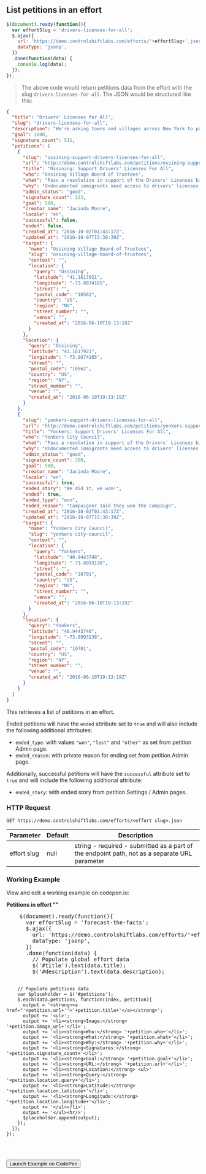 ## List petitions in an effort

```js
$(document).ready(function(){
  var effortSlug = 'drivers-licenses-for-all';
  $.ajax({
    url: 'https://demo.controlshiftlabs.com/efforts/'+effortSlug+'.json',
    dataType: 'jsonp',
  })
  .done(function(data) {
    console.log(data);
  });
});
```

> The above code would return petitions data from the effort with the slug `drivers-licenses-for-all`.  The JSON would be structured like this:

```json
{
  "title": "Drivers' Licenses for All",
  "slug": "drivers-licenses-for-all",
  "description": "We're asking towns and villages across New York to pass resolutions in support of the Drivers' License bill. Anyone who can pass a driving test should be able to get a license.",
  "goal": 1000,
  "signature_count": 511,
  "petitions": [
    {
      "slug": "ossining-support-drivers-licenses-for-all",
      "url": "http://demo.controlshiftlabs.com/petitions/ossining-support-drivers-licenses-for-all",
      "title": "Ossining: Support Drivers' Licenses For All",
      "who": "Ossining Village Board of Trustees",
      "what": "Pass a resolution in support of the Drivers' Licenses bill",
      "why": "Undocumented immigrants need access to drivers' licenses so they can drive to work, school, and everywhere else. This will improve road safety for everyone.",
      "admin_status": "good",
      "signature_count": 223,
      "goal": 500,
      "creator_name": "Jacinda Moore",
      "locale": "en",
      "successful": false,
      "ended": false,
      "created_at": "2016-10-02T01:43:17Z",
      "updated_at": "2016-10-07T15:38:39Z",
      "target": {
        "name": "Ossining Village Board of Trustees",
        "slug": "ossining-village-board-of-trustees",
        "context": "",
        "location": {
          "query": "Ossining",
          "latitude": "41.1617921",
          "longitude": "-73.8874165",
          "street": "",
          "postal_code": "10562",
          "country": "US",
          "region": "NY",
          "street_number": "",
          "venue": "",
          "created_at": "2016-06-10T19:13:19Z"
        }
      },
      "location": {
        "query": "Ossining",
        "latitude": "41.1617921",
        "longitude": "-73.8874165",
        "street": "",
        "postal_code": "10562",
        "country": "US",
        "region": "NY",
        "street_number": "",
        "venue": "",
        "created_at": "2016-06-10T19:13:19Z"
      }
    },
    {
      "slug": "yonkers-support-drivers-licenses-for-all",
      "url": "http://demo.controlshiftlabs.com/petitions/yonkers-support-drivers-licenses-for-all",
      "title": "Yonkers: Support Drivers' Licenses For All",
      "who": "Yonkers City Council",
      "what": "Pass a resolution in support of the Drivers' Licenses bill",
      "why": "Undocumented immigrants need access to drivers' licenses so they can drive to work, school, and everywhere else. This will improve road safety for everyone.",
      "admin_status": "good",
      "signature_count": 300,
      "goal": 500,
      "creator_name": "Jacinda Moore",
      "locale": "en",
      "successful": true,
      "ended_story": "We did it, we won!",
      "ended": true,
      "ended_type": "won",
      "ended_reason": "Campaigner said they won the campaign",
      "created_at": "2016-10-02T01:43:17Z",
      "updated_at": "2016-10-07T15:38:39Z",
      "target": {
        "name": "Yonkers City Council",
        "slug": "yonkers-city-council",
        "context": "",
        "location": {
          "query": "Yonkers",
          "latitude": "40.9443748",
          "longitude": "-73.8993138",
          "street": "",
          "postal_code": "10701",
          "country": "US",
          "region": "NY",
          "street_number": "",
          "venue": "",
          "created_at": "2016-06-10T19:13:19Z"
        }
      },
      "location": {
        "query": "Yonkers",
        "latitude": "40.9443748",
        "longitude": "-73.8993138",
        "street": "",
        "postal_code": "10701",
        "country": "US",
        "region": "NY",
        "street_number": "",
        "venue": "",
        "created_at": "2016-06-10T19:13:19Z"
      }
    }
  ]
}
```

This retrieves a list of petitions in an effort.

Ended petitions will have the `ended` attribute set to `true` and will also include the following additional attributes:

* `ended_type`: with values `"won"`, `"lost"` and `"other"` as set from petition Admin page.
* `ended_reason`: with private reason for ending set from petition Admin page.

Additionally, successful petitions will have the `successful` attribute set to `true` and will include the following additional attribute:

* `ended_story`: with ended story from petition Settings / Admin pages.

### HTTP Request

`GET https://demo.controlshiftlabs.com/efforts/<effort slug>.json`

Parameter | Default | Description
--------- | ------- | -----------
effort slug | null | string - required - submitted as a part of the endpoint path, not as a separate URL parameter

### Working Example

View and edit a working example on codepen.io:

<div class="js-codepen-data hidden" data-title="ControlShift Labs: List of Petitions in an Effort Example">
  <div class="codepen-html">
    <strong>Petitions in effort "<span id="title"></span>"</strong>
    <p><span id="description"></span></p>
    <div id="petitions">
    </div>
  </div>
  <pre class="codepen-js">
    $(document).ready(function(){
      var effortSlug = 'forecast-the-facts';
      $.ajax({
        url: 'https://demo.controlshiftlabs.com/efforts/'+effortSlug+'.json',
        dataType: 'jsonp',
      })
      .done(function(data) {
        // Populate global effort data
        $('#title').text(data.title);
        $('#description').text(data.description);

        // Populate petitions data
        var $placeholder = $('#petitions');
        $.each(data.petitions, function(index, petition){
          output = '<strong><a href="'+petition.url+'">'+petition.title+'</a></strong>';
          output += '<ul>';
          output += '<li><strong>Image:</strong> '+petition.image_url+'</li>';
          output += '<li><strong>Who:</strong> '+petition.who+'</li>';
          output += '<li><strong>What:</strong> '+petition.what+'</li>';
          output += '<li><strong>Why:</strong> '+petition.why+'</li>';
          output += '<li><strong>Signatures:</strong> '+petition.signature_count+'</li>';
          output += '<li><strong>Goal:</strong> '+petition.goal+'</li>';
          output += '<li><strong>URL:</strong> '+petition.url+'</li>';
          output += '<li><strong>Location:</strong> <ul>'
          output += '<li><strong>Query:</strong> '+petition.location.query+'</li>';
          output += '<li><strong>Latitude:</strong> '+petition.location.latitude+'</li>';
          output += '<li><strong>Longitude:</strong> '+petition.location.longitude+'</li>';
          output += '</ul></li>';
          output += '</ul><hr/>';
          $placeholder.append(output);
        });
      });
    });
  </pre>
</div>

<form action="https://codepen.io/pen/define" method="POST" target="_blank" class="hidden">
  <input type="hidden" name="data" class="js-data" value="">
  <input type="submit" value="Launch Example on CodePen">
</form>
